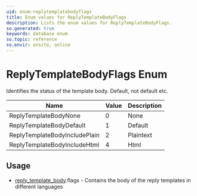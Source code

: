 ```yaml
---
uid: enum-replytemplatebodyflags
title: Enum values for ReplyTemplateBodyFlags
description: Lists the enum values for ReplyTemplateBodyFlags.
so.generated: true
keywords: database enum
so.topic: reference
so.envir: onsite, online
---
```


# ReplyTemplateBodyFlags Enum

Identifies the status of the template body. Default, not default etc.

| Name | Value | Description |
|------|-------|-------------|
|ReplyTemplateBodyNone|0|None|
|ReplyTemplateBodyDefault|1|Default|
|ReplyTemplateBodyIncludePlain|2|Plaintext|
|ReplyTemplateBodyIncludeHtml|4|Html|

## Usage

* [reply_template_body](../reply-template-body.md).flags - Contains the body of the reply templates in different languages
